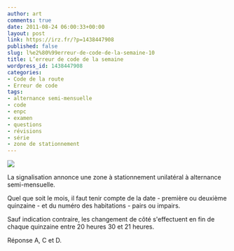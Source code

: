 ```yaml
---
author: art
comments: true
date: 2011-08-24 06:00:33+00:00
layout: post
link: https://irz.fr/?p=1438447908
published: false
slug: l%e2%80%99erreur-de-code-de-la-semaine-10
title: L’erreur de code de la semaine
wordpress_id: 1438447908
categories:
- Code de la route
- Erreur de code
tags:
- alternance semi-mensuelle
- code
- enpc
- examen
- questions
- révisions
- série
- zone de stationnement
---
```


![](https://static.irz.fr/2011/05/stationnement.png)

La signalisation annonce une zone à stationnement unilatéral à alternance semi-mensuelle.

Quel que soit le mois, il faut tenir compte de la date - première ou deuxième quinzaine - et du numéro des habitations - pairs ou impairs.

Sauf indication contraire, les changement de côté s'effectuent en fin de chaque quinzaine entre 20 heures 30 et 21 heures.

Réponse A, C et D.




